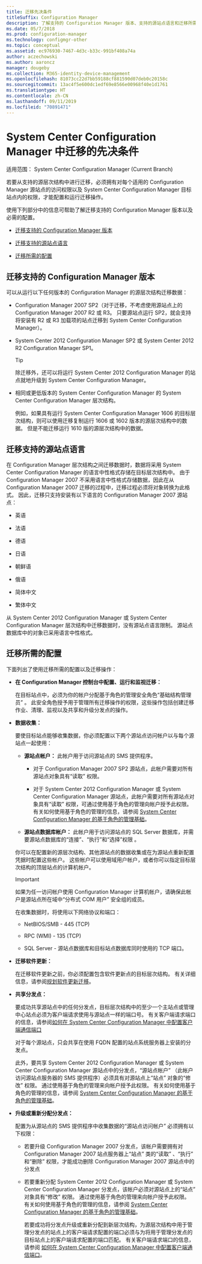 ```yaml
---
title: 迁移先决条件
titleSuffix: Configuration Manager
description: 了解支持的 Configuration Manager 版本、支持的源站点语言和迁移所需的配置。
ms.date: 05/7/2018
ms.prod: configuration-manager
ms.technology: configmgr-other
ms.topic: conceptual
ms.assetid: ec976930-7467-4d3c-b33c-991bf408a74a
author: aczechowski
ms.author: aaroncz
manager: dougeby
ms.collection: M365-identity-device-management
ms.openlocfilehash: 81073cc22d7bb59188cf881590d07deb0c20158c
ms.sourcegitcommit: 13ac4f5e600dc1edf69e8566e00968f40e1d1761
ms.translationtype: HT
ms.contentlocale: zh-CN
ms.lasthandoff: 09/11/2019
ms.locfileid: "70891471"
---
```

# <a name="prerequisites-for-migration-in-system-center-configuration-manager"></a>System Center Configuration Manager 中迁移的先决条件

适用范围：  System Center Configuration Manager (Current Branch)

若要从支持的源层次结构中进行迁移，必须拥有对每个适用的 Configuration Manager 源站点的访问权限以及 System Center Configuration Manager 目标站点内的权限，才能配置和运行迁移操作。  

 使用下列部分中的信息可帮助了解迁移支持的 Configuration Manager 版本以及必需的配置。  

-   [迁移支持的 Configuration Manager 版本](#BKMK_SupportedMigrationVersions)  

-   [迁移支持的源站点语言](#BKMK_SorceSiteLanguage)  

-   [迁移所需的配置](#BKMK_Required_Configurations)  

##  <a name="BKMK_SupportedMigrationVersions"></a> 迁移支持的 Configuration Manager 版本  
 可以从运行以下任何版本的 Configuration Manager 的源层次结构迁移数据：  

- Configuration Manager 2007 SP2（对于迁移，不考虑使用源站点上的 Configuration Manager 2007 R2 或 R3。 只要源站点运行 SP2，就会支持将安装有 R2 或 R3 加载项的站点迁移到 System Center Configuration Manager）。  

- System Center 2012 Configuration Manager SP2 或 System Center 2012 R2 Configuration Manager SP1。  

  > [!TIP]  
  >  除迁移外，还可以将运行 System Center 2012 Configuration Manager 的站点就地升级到 System Center Configuration Manager。  

- 相同或更低版本的 System Center Configuration Manager 的 System Center Configuration Manager 层次结构。  

  例如，如果具有运行 System Center Configuration Manager 1606 的目标层次结构，则可以使用迁移复制运行 1606 或 1602 版本的源层次结构中的数据。 但是不能迁移运行 1610 版的源层次结构中的数据。  


##  <a name="BKMK_SorceSiteLanguage"></a> 迁移支持的源站点语言  
 在 Configuration Manager 层次结构之间迁移数据时，数据将采用 System Center Configuration Manager 的语言中性格式存储在目标层次结构中。 由于 Configuration Manager 2007 不采用语言中性格式存储数据，因此在从 Configuration Manager 2007 迁移的过程中，迁移过程必须将对象转换为此格式。 因此，迁移只支持安装有以下语言的 Configuration Manager 2007 源站点：  

-   英语  

-   法语  

-   德语  

-   日语  

-   朝鲜语  

-   俄语  

-   简体中文  

-   繁体中文  

从 System Center 2012 Configuration Manager 或 System Center Configuration Manager 层次结构中迁移数据时，没有源站点语言限制。 源站点数据库中的对象已采用语言中性格式。  

##  <a name="BKMK_Required_Configurations"></a> 迁移所需的配置  
下面列出了使用迁移所需的配置以及迁移操作：  

- **在 Configuration Manager 控制台中配置、运行和监视迁移：**  

   在目标站点中，必须为你的帐户分配基于角色的管理安全角色“基础结构管理员”  。 此安全角色授予用于管理所有迁移操作的权限，这些操作包括创建迁移作业、清理、监视以及共享和升级分发点的操作。  

- **数据收集：**  

   要使目标站点能够收集数据，你必须配置以下两个源站点访问帐户以与每个源站点一起使用：  

  -   **源站点帐户：** 此帐户用于访问源站点的 SMS 提供程序。  

      -   对于 Configuration Manager 2007 SP2 源站点，此帐户需要对所有源站点对象具有“读取”  权限。  

      -   对于 System Center 2012 Configuration Manager 或 System Center Configuration Manager 源站点，此帐户需要对所有源站点对象具有“读取”  权限，可通过使用基于角色的管理向帐户授予此权限。 有关如何使用基于角色的管理的信息，请参阅 [System Center Configuration Manager 的基于角色的管理基础](../../core/understand/fundamentals-of-role-based-administration.md)。  

  -   **源站点数据库帐户：** 此帐户用于访问源站点的 SQL Server 数据库，并需要源站点数据库的“连接”、“执行”和“选择”权限    。  

  你可以在配置新的源层次结构、其他源站点的数据收集或在为源站点重新配置凭据时配置这些帐户。 这些帐户可以使用域用户帐户，或者你可以指定目标层次结构的顶层站点的计算机帐户。  

  > [!IMPORTANT]  
  >  如果为任一访问帐户使用 Configuration Manager 计算机帐户，请确保此帐户是源站点所在域中“分布式 COM 用户”  安全组的成员。  

  在收集数据时，将使用以下网络协议和端口：  

  -   NetBIOS/SMB - 445 (TCP)  

  -   RPC (WMI) - 135 (TCP)  

  -   SQL Server - 源站点数据库和目标站点数据库同时使用的 TCP 端口。  

- **迁移软件更新：**  

   在迁移软件更新之前，你必须配置包含软件更新点的目标层次结构。 有关详细信息，请参阅[规划软件更新迁移](../../core/migration/planning-for-the-migration-of-objects.md#Plan_migrate_Software_updates)。  

- **共享分发点：**  

   要成功共享源站点中的任何分发点，目标层次结构中的至少一个主站点或管理中心站点必须为客户端请求使用与源站点一样的端口号。 有关客户端请求端口的信息，请参阅[如何在 System Center Configuration Manager 中配置客户端通信端口](../../core/clients/deploy/configure-client-communication-ports.md)  

   对于每个源站点，只会共享在使用 FQDN 配置的站点系统服务器上安装的分发点。  

   此外，要共享 System Center 2012 Configuration Manager 或 System Center Configuration Manager 源站点中的分发点，“源站点帐户”  （此帐户访问源站点服务器的 SMS 提供程序）必须具有对源站点上“站点”  对象的“修改”  权限。 通过使用基于角色的管理来向帐户授予此权限。 有关如何使用基于角色的管理的信息，请参阅 [System Center Configuration Manager 的基于角色的管理基础](../../core/understand/fundamentals-of-role-based-administration.md)。  


- **升级或重新分配分发点：**  

   配置为从源站点的 SMS 提供程序中收集数据的“源站点访问帐户”  必须拥有以下权限：  

  - 若要升级 Configuration Manager 2007 分发点，该帐户需要拥有对 Configuration Manager 2007 站点服务器上“站点”  类的“读取”  、“执行”  和“删除”  权限，才能成功删除 Configuration Manager 2007 源站点中的分发点  

  - 若要重新分配 System Center 2012 Configuration Manager 或 System Center Configuration Manager 分发点，该帐户必须对源站点上的“站点”  对象具有“修改”  权限。 通过使用基于角色的管理来向帐户授予此权限。 有关如何使用基于角色的管理的信息，请参阅 [System Center Configuration Manager 的基于角色的管理基础](../../core/understand/fundamentals-of-role-based-administration.md)。  

    若要成功将分发点升级或重新分配到新层次结构，为源层次结构中用于管理分发点的站点上的客户端请求配置的端口必须与为将用于管理分发点的目标站点上的客户端请求配置的端口匹配。 有关客户端请求端口的信息，请参阅 [如何在 System Center Configuration Manager 中配置客户端通信端口](../../core/clients/deploy/configure-client-communication-ports.md)。  
